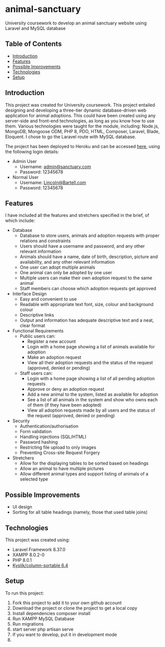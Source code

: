 # animal-sanctuary
University coursework to develop an animal sanctuary website using Laravel and MySQL database

## Table of Contents
* [Introduction](#introduction)
* [Features](#features)
* [Possible Improvements](#possible-improvements)
* [Technologies](#technologies)
* [Setup](#setup)

## Introduction
This project was created for University coursework. This project entailed designing and developing a three-tier dynamic database-driven web application for animal adoptions. This could have been created using any server-side and front-end technologies, as long as you know how to use them. Various technologies were taught for the module, including: Node.js, MongoDB, Mongoose ODM, PHP 8, PDO, HTML, Composer, Laravel, Blade, Eloquent. I chose to go the Laravel route with MySQL database.  

The project has been deployed to Heroku and can be accessed [here](https://mysterious-dusk-05193.herokuapp.com), using the following login details:
* Admin User
  * Username: admin@sanctuary.com
  * Password: 12345678
* Normal User
  * Username: Lincoln@Bartell.com
  * Password: 12345678

## Features
I have included all the features and stretchers specified in the brief, of which include:
* Database
  * Database to store users, animals and adoption requests with proper relations and constraints
  * Users should have a username and password, and any other relevant information
  * Animals should have a name, date of birth, description, picture and availability, and any other relevant information
  * One user can adopt multiple animals
  * One animal can only be adopted by one user
  * Multiple users can make their own adoption request to the same animal
  * Staff members can choose which adoption requests get approved
* Interface Design
  * Easy and convenient to use
  * Readable with appropriate text font, size, colour and background colour
  * Descriptive links
  * Output and information has adequate descriptive text and a neat, clear format
* Functional Requirements
  * Public users can:
    * Register a new account
    * Login with a home page showing a list of animals available for adoption
    * Make an adoption request
    * View all their adoption requests and the status of the request (approved, denied or pending)
  * Staff users can:
    * Login with a home page showing a list of all pending adoption requests
    * Approve or deny an adoption request
    * Add a new animal to the system, listed as available for adoption
    * See a list of all animals in the system and show who owns each of them (if they have been adopted)
    * View all adoption requests made by all users and the status of the request (approved, denied or pending) 
* Security
  * Authentication/authorisation
  * Form validation
  * Handling injections (SQL/HTML)
  * Password hashing
  * Restricting file upload to only images
  * Preventing Cross-site Request Forgery
* Stretchers
  * Allow for the displaying tables to be sorted based on headings
  * Allow an animal to have multiple pictures
  * Allow different animal types and support listing of animals of a selected type

## Possible Improvements
* UI design
* Sorting for all table headings (namely, those that used table joins)

## Technologies
This project was created using:
* Laravel Framework 8.37.0
* XAMPP 8.0.2-0
* PHP 8.0.1
* [Kyslik/column-sortable 6.4](https://github.com/Kyslik/column-sortable)

## Setup
To run this project:
1. Fork this project to add it to your own github account
2. Download the project or clone the project to get a local copy
3. Install dependencies composer install
4. Run XAMPP MySQL Database
5. Run migrations 
6. start server php artisan serve
7. If you want to develop, put it in development mode
8. 
